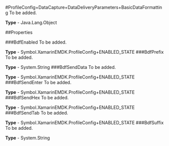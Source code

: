 #ProfileConfig+DataCapture+DataDeliveryParameters+BasicDataFormatting
To be added.

**Type** - Java.Lang.Object

##Properties

###BdfEnabled
To be added.

**Type** - Symbol.XamarinEMDK.ProfileConfig+ENABLED_STATE
###BdfPrefix
To be added.

**Type** - System.String
###BdfSendData
To be added.

**Type** - Symbol.XamarinEMDK.ProfileConfig+ENABLED_STATE
###BdfSendEnter
To be added.

**Type** - Symbol.XamarinEMDK.ProfileConfig+ENABLED_STATE
###BdfSendHex
To be added.

**Type** - Symbol.XamarinEMDK.ProfileConfig+ENABLED_STATE
###BdfSendTab
To be added.

**Type** - Symbol.XamarinEMDK.ProfileConfig+ENABLED_STATE
###BdfSuffix
To be added.

**Type** - System.String


